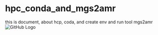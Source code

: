 # hpc_conda_and_mgs2amr
this is document, about hcp, coda, and create env and run tool mgs2amr
![GitHub Logo](https://hbctraining.github.io/Intro-to-shell-flipped/img/compute_cluster.png)
